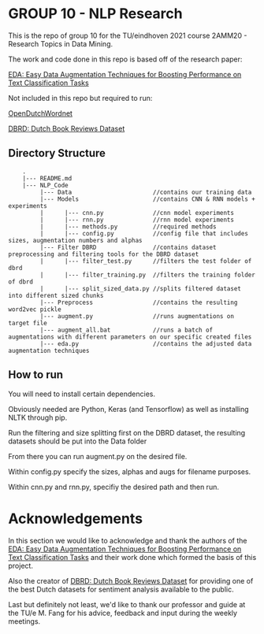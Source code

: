 # GROUP 10 - NLP Research

This is the repo of group 10 for the TU/eindhoven 2021 course 2AMM20 - Research Topics in Data Mining.

The work and code done in this repo is based off of the research paper: 

[EDA: Easy Data Augmentation Techniques for Boosting Performance on Text Classification Tasks](https://arxiv.org/abs/1901.11196)

Not included in this repo but required to run:

[OpenDutchWordnet](https://github.com/cltl/OpenDutchWordnet)
    
[DBRD: Dutch Book Reviews Dataset](https://github.com/benjaminvdb/DBRD)

## Directory Structure
```
    .
    |--- README.md
    |--- NLP_Code
         |--- Data                       //contains our training data
         |--- Models                     //contains CNN & RNN models + experiments 
         |      |--- cnn.py              //cnn model experiments
         |      |--- rnn.py              //rnn model experiments
         |      |--- methods.py          //required methods
         |      |--- config.py           //config file that includes sizes, augmentation numbers and alphas
         |--- Filter DBRD                //contains dataset preprocessing and filtering tools for the DBRD dataset
         |      |--- filter_test.py      //filters the test folder of dbrd
         |      |--- filter_training.py  //filters the training folder of dbrd
         |      |--- split_sized_data.py //splits filtered dataset into different sized chunks
         |--- Preprocess                 //contains the resulting word2vec pickle
         |--- augment.py                 //runs augmentations on target file
         |--- augment_all.bat            //runs a batch of augmentations with different parameters on our specific created files
         |--- eda.py                     //contains the adjusted data augmentation techniques 

```
## How to run

You will need to install certain dependencies.

Obviously needed are Python, Keras (and Tensorflow) as well as installing NLTK through pip.

Run the filtering and size splitting first on the DBRD dataset, the resulting datasets should be put into the Data folder

From there you can run augment.py on the desired file.

Within config.py specify the sizes, alphas and augs for filename purposes.

Within cnn.py and rnn.py, specifiy the desired path and then run.

# Acknowledgements
In this section we would like to acknowledge and thank the authors of the [EDA: Easy Data Augmentation Techniques for Boosting Performance on Text Classification Tasks](https://arxiv.org/abs/1901.11196) and their work done which formed the basis of this project. 

Also the creator of [DBRD: Dutch Book Reviews Dataset](https://github.com/benjaminvdb/DBRD) for providing one of the best Dutch datasets for sentiment analysis available to the public.

Last but definitely not least, we'd like to thank our professor and guide at the TU/e M. Fang for his advice, feedback and input during the weekly meetings.

